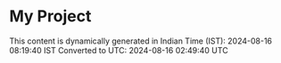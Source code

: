 # My Project

This content is dynamically generated in Indian Time (IST): 2024-08-16 08:19:40 IST
Converted to UTC: 2024-08-16 02:49:40 UTC
